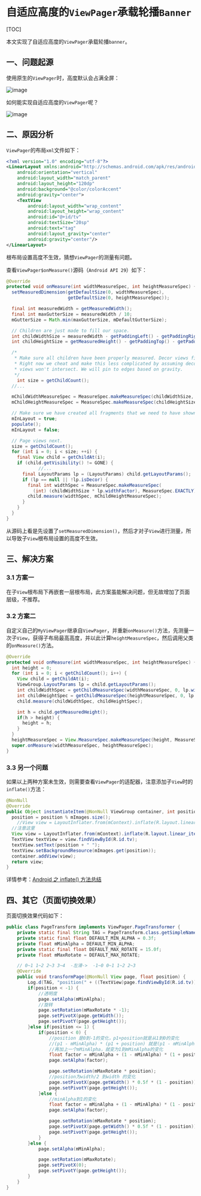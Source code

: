 # 自适应高度的`ViewPager`承载轮播`Banner`

[TOC]

本文实现了自适应高度的`ViewPager`承载轮播`banner`。

## 一、问题起源

使用原生的`ViewPager`时，高度默认会占满全屏：  

![image](https://github.com/tianyalu/XxtViewPagerHeightWrap/raw/master/show/show1.gif)  

如何能实现自适应高度的`ViewPager`呢？  

![image](https://github.com/tianyalu/XxtViewPagerHeightWrap/raw/master/show/show2.gif)  

## 二、原因分析

`ViewPager`的布局`xml`文件如下：  

```xml
<?xml version="1.0" encoding="utf-8"?>
<LinearLayout xmlns:android="http://schemas.android.com/apk/res/android"
    android:orientation="vertical"
    android:layout_width="match_parent"
    android:layout_height="120dp"
    android:background="@color/colorAccent"
    android:gravity="center">
    <TextView
        android:layout_width="wrap_content"
        android:layout_height="wrap_content"
        android:id="@+id/tv"
        android:textSize="20sp"
        android:text="tag"
        android:layout_gravity="center"
        android:gravity="center"/>
</LinearLayout>
```

根布局设置高度不生效，猜想`ViewPager`的测量有问题。

查看`ViewPager$onMeasure()`源码（`Android API 29`）如下：  

```java
@Override
protected void onMeasure(int widthMeasureSpec, int heightMeasureSpec) {
  setMeasuredDimension(getDefaultSize(0, widthMeasureSpec),
                       getDefaultSize(0, heightMeasureSpec));

  final int measuredWidth = getMeasuredWidth();
  final int maxGutterSize = measuredWidth / 10;
  mGutterSize = Math.min(maxGutterSize, mDefaultGutterSize);

  // Children are just made to fill our space.
  int childWidthSize = measuredWidth - getPaddingLeft() - getPaddingRight();
  int childHeightSize = getMeasuredHeight() - getPaddingTop() - getPaddingBottom();

  /*
   * Make sure all children have been properly measured. Decor views first.
   * Right now we cheat and make this less complicated by assuming decor
   * views won't intersect. We will pin to edges based on gravity.
   */
	int size = getChildCount();
  //...

  mChildWidthMeasureSpec = MeasureSpec.makeMeasureSpec(childWidthSize, MeasureSpec.EXACTLY);
  mChildHeightMeasureSpec = MeasureSpec.makeMeasureSpec(childHeightSize, MeasureSpec.EXACTLY);

  // Make sure we have created all fragments that we need to have shown.
  mInLayout = true;
  populate();
  mInLayout = false;

  // Page views next.
  size = getChildCount();
  for (int i = 0; i < size; ++i) {
    final View child = getChildAt(i);
    if (child.getVisibility() != GONE) {
			//...
      final LayoutParams lp = (LayoutParams) child.getLayoutParams();
      if (lp == null || !lp.isDecor) {
        final int widthSpec = MeasureSpec.makeMeasureSpec(
          (int) (childWidthSize * lp.widthFactor), MeasureSpec.EXACTLY);
        child.measure(widthSpec, mChildHeightMeasureSpec);
      }
    }
  }
}
```

从源码上看是先设置了`setMeasuredDimension()`，然后才对子`View`进行测量，所以导致子`View`根布局设置的高度不生效。

## 三、解决方案

### 3.1 方案一

在子`View`根布局下再嵌套一层根布局，此方案虽能解决问题，但无故增加了页面层级，不推荐。

### 3.2 方案二

自定义自己的`MyViewPager`继承自`ViewPager`，并重新`onMeasure()`方法，先测量一次子`View`，获得子布局最高高度，并以此计算`heightMeasureSpec`，然后调用父类的`onMeasure()`方法。

```java
@Override
protected void onMeasure(int widthMeasureSpec, int heightMeasureSpec) {
  int height = 0;
  for (int i = 0; i < getChildCount(); i++) {
    View child = getChildAt(i);
    ViewGroup.LayoutParams lp = child.getLayoutParams();
    int childWidthSpec = getChildMeasureSpec(widthMeasureSpec, 0, lp.width);
    int childHeightSpec = getChildMeasureSpec(heightMeasureSpec, 0, lp.height);
    child.measure(childWidthSpec, childHeightSpec);

    int h = child.getMeasuredHeight();
    if(h > height) {
      height = h;
    }
  }
  heightMeasureSpec = View.MeasureSpec.makeMeasureSpec(height, MeasureSpec.EXACTLY);
  super.onMeasure(widthMeasureSpec, heightMeasureSpec);
}
```

### 3.3 另一个问题

如果以上两种方案未生效，则需要查看`ViewPager`的适配器，注意添加子`View`时的`inflate()`方法：  

```java
@NonNull
@Override
public Object instantiateItem(@NonNull ViewGroup container, int position) {
  position = position % mImages.size();
	//View view = LayoutInflater.from(mContext).inflate(R.layout.linear_item, null); //错误
  //注意这里
  View view = LayoutInflater.from(mContext).inflate(R.layout.linear_item, container, false);  
  TextView textView = view.findViewById(R.id.tv);
  textView.setText(position + " ");
  textView.setBackgroundResource(mImages.get(position));
  container.addView(view);
  return view;
}
```

详情参考：[Android 之 inflate() 方法总结](https://github.com/tianyalu/XxtViewPagerHeightWrap/blob/master/androidInflate.md)

## 四、其它（页面切换效果）

页面切换效果代码如下：  

```java
public class PageTransform implements ViewPager.PageTransformer {
    private static final String TAG = PageTransform.class.getSimpleName();
    private static final float DEFAULT_MIN_ALPHA = 0.3f;
    private float mMinAlpha = DEFAULT_MIN_ALPHA;
    private static final float DEFAULT_MAX_ROTATE = 15.0f;
    private float mMaxRotate = DEFAULT_MAX_ROTATE;

    // 0~1 1~2 2~3 3~4  -左滑->  -1~0 0~1 1~2 2~3
    @Override
    public void transformPage(@NonNull View page, float position) {
        Log.d(TAG, "position(" + ((TextView)page.findViewById(R.id.tv)).getText().toString().trim() + "): " + position);
        if(position < -1) {
            //透明度
            page.setAlpha(mMinAlpha);
            //旋转
            page.setRotation(mMaxRotate * -1);
            page.setPivotX(page.getWidth());
            page.setPivotY(page.getHeight());
        }else if(position <= 1) {
            if(position < 0) {
                //position 是0到-1的变化，p1+position就是从1到0的变化
                //(p1 - mMinAlpha) * (p1 + position) 就是(p1 - mMinAlpha)到0的变化
                //再加上一个mMinAlpha，就变为1到mMinAlpha的变化
                float factor = mMinAlpha + (1 - mMinAlpha) * (1 + position);
                page.setAlpha(factor);

                page.setRotation(mMaxRotate * position);
                //position为width/2 到width 的变化
                page.setPivotX(page.getWidth() * 0.5f * (1 - position));
                page.setPivotY(page.getHeight());
            }else {
                //minAlpha到1的变化
                float factor = mMinAlpha + (1 - mMinAlpha) * (1 - position);
                page.setAlpha(factor);

                page.setRotation(mMaxRotate * position);
                page.setPivotX(page.getWidth() * 0.5f * (1 - position));
                page.setPivotY(page.getHeight());
            }
        }else {
            page.setAlpha(mMinAlpha);

            page.setRotation(mMaxRotate);
            page.setPivotX(0);
            page.setPivotY(page.getHeight());
        }
    }
}
```

